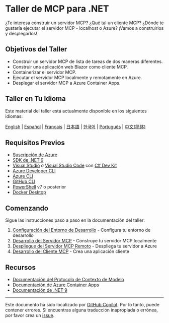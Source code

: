 # Taller de MCP para .NET

¿Te interesa construir un servidor MCP? ¿Qué tal un cliente MCP? ¿Dónde te gustaría ejecutar el servidor MCP - localhost o Azure? ¡Vamos a construirlos y desplegarlos!

## Objetivos del Taller

- Construir un servidor MCP de lista de tareas de dos maneras diferentes.
- Construir una aplicación web Blazor como cliente MCP.
- Containerizar el servidor MCP.
- Ejecutar el servidor MCP localmente y remotamente en Azure.
- Desplegar el servidor MCP a Azure Container Apps.

## Taller en Tu Idioma

Este material del taller está actualmente disponible en los siguientes idiomas:

[English](../../README.md) | [Español](./README.md) | [Français](../fr-fr/) | [日本語](../ja-jp/) | [한국어](../ko-kr/) | [Português](../pt-br/) | [中文(简体)](../zh-cn/)

## Requisitos Previos

- [Suscripción de Azure](https://azure.microsoft.com/free)
- [SDK de .NET 9](https://dotnet.microsoft.com/download/dotnet/9.0)
- [Visual Studio](https://visualstudio.microsoft.com/vs) o [Visual Studio Code](https://code.visualstudio.com) con [C# Dev Kit](https://marketplace.visualstudio.com/items?itemName=ms-dotnettools.csdevkit)
- [Azure Developer CLI](https://learn.microsoft.com/azure/developer/azure-developer-cli/overview)
- [Azure CLI](https://learn.microsoft.com/cli/azure/what-is-azure-cli)
- [GitHub CLI](https://docs.github.com/github-cli/github-cli/about-github-cli)
- [PowerShell](https://learn.microsoft.com/powershell/scripting/overview) v7 o posterior
- [Docker Desktop](https://docs.docker.com/desktop/)

## Comenzando

Sigue las instrucciones paso a paso en la documentación del taller:

1. [Configuración del Entorno de Desarrollo](../../docs/00-setup.md) - Configura tu entorno de desarrollo
1. [Desarrollo del Servidor MCP](../../docs/01-mcp-server.md) - Construye tu servidor MCP localmente
1. [Despliegue del Servidor MCP Remoto](../../docs/02-mcp-remote-server.md) - Despliega tu servidor a Azure
1. [Desarrollo del Cliente MCP](../../docs/03-mcp-client.md) - Crea una aplicación cliente

## Recursos

- [Documentación del Protocolo de Contexto de Modelo](https://modelcontextprotocol.io/)
- [Documentación de Azure Container Apps](https://learn.microsoft.com/azure/container-apps/)
- [Documentación de .NET 9](https://learn.microsoft.com/dotnet/)

---

Este documento ha sido localizado por [GitHub Copilot](https://docs.github.com/copilot/about-github-copilot/what-is-github-copilot). Por lo tanto, puede contener errores. Si encuentras alguna traducción inapropiada o errónea, por favor crea un [issue](../../issues).